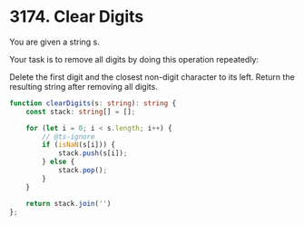 # 3174. Clear Digits

You are given a string s.

Your task is to remove all digits by doing this operation repeatedly:

Delete the first digit and the closest non-digit character to its left.
Return the resulting string after removing all digits.

```ts
function clearDigits(s: string): string {
    const stack: string[] = [];

    for (let i = 0; i < s.length; i++) {
        // @ts-ignore
        if (isNaN(s[i])) {
            stack.push(s[i]);
        } else {
            stack.pop();
        }
    }

    return stack.join('')
};
```
